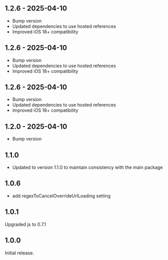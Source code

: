## 1.2.6 - 2025-04-10

* Bump version
* Updated dependencies to use hosted references
* Improved iOS 18+ compatibility

## 1.2.6 - 2025-04-10

* Bump version
* Updated dependencies to use hosted references
* Improved iOS 18+ compatibility

## 1.2.6 - 2025-04-10

* Bump version
* Updated dependencies to use hosted references
* Improved iOS 18+ compatibility

## 1.2.0 - 2025-04-10

* Bump version

## 1.1.0

* Updated to version 1.1.0 to maintain consistency with the main package


## 1.0.6

* add regexToCancelOverrideUrlLoading setting


## 1.0.1

Upgraded js to 0.7.1

## 1.0.0

Initial release.

